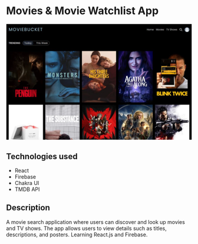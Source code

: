 # Movies & Movie Watchlist App

![Movie App Screenshot](./img.png)

## Technologies used

- React
- Firebase
- Chakra UI
- TMDB API

## Description
A movie search application where users can discover and look up movies and TV shows. The app allows users to view details such as titles, descriptions, and posters. Learning React.js and Firebase. 
